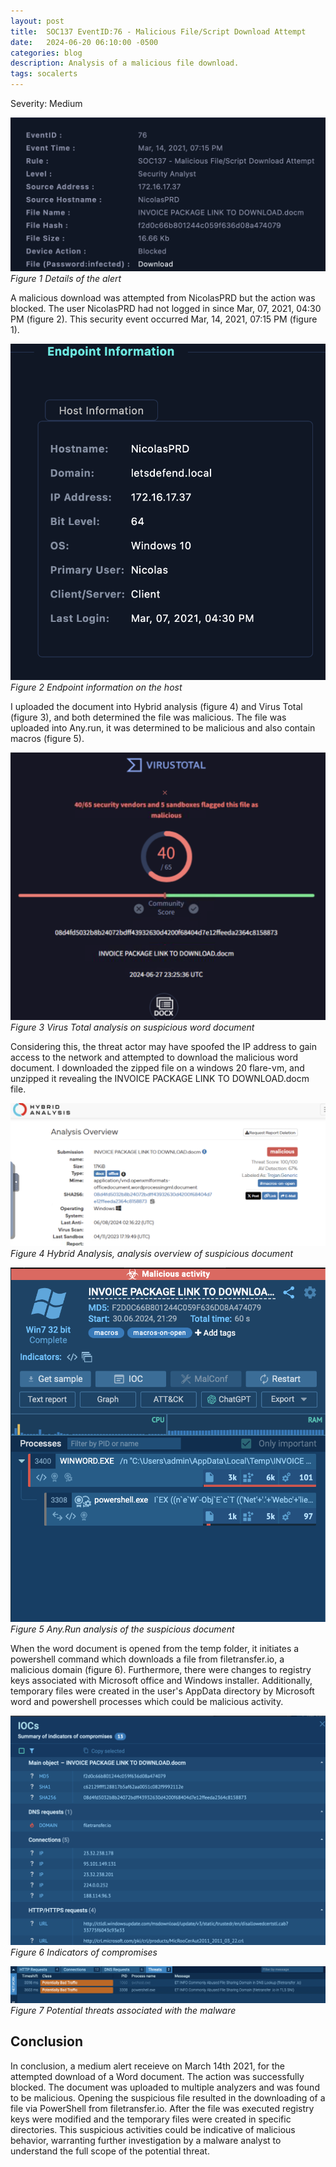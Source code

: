 ```yaml
---
layout: post
title:  SOC137 EventID:76 - Malicious File/Script Download Attempt 
date:   2024-06-20 06:10:00 -0500
categories: blog 
description: Analysis of a malicious file download.
tags: socalerts 
---
```


Severity: Medium     


![Alert](/assets/img/soc137/1.png)
_Figure 1 Details of the alert_  


A malicious download was attempted from NicolasPRD but the action was blocked. The user NicolasPRD had not logged in since Mar, 07, 2021, 04:30 PM (figure 2). This security event occurred Mar, 14, 2021, 07:15 PM (figure 1). 

![Alert](/assets/img/soc137/19.png)
_Figure 2 Endpoint information on the host_  


I uploaded the document into Hybrid analysis (figure 4) and Virus Total (figure 3), and both determined the file was malicious. The file was uploaded into Any.run, it was determined to be malicious and also contain macros (figure 5).

![Alert](/assets/img/soc137/2.png)
_Figure 3  Virus Total analysis on suspicious word document_  

Considering this, the threat actor may have spoofed the IP address to gain access to the network and attempted to download the malicious word document. I downloaded the zipped file on a windows 20 flare-vm, and unzipped it revealing the INVOICE PACKAGE LINK TO DOWNLOAD.docm file. 


![Alert](/assets/img/soc137/4.png)
_Figure 4 Hybrid Analysis, analysis overview of suspicious document_  


![Alert](/assets/img/soc137/11.png)
_Figure 5 Any.Run analysis of the suspicious document_  

 When the word document is opened from the temp folder, it initiates a powershell command which downloads a file from filetransfer.io, a malicious domain (figure 6). Furthermore, there were changes to registry keys associated with Microsoft office and Windows installer. Additionally, temporary files were created in the user's AppData directory by Microsoft word and powershell processes which could be malicious activity.

![Alert](/assets/img/soc137/6.png)
_Figure 6 Indicators of compromises_  


![Alert](/assets/img/soc137/15.png)
_Figure 7 Potential threats associated with the malware_  


## Conclusion


In conclusion,  a medium alert receieve on March 14th 2021, for the attempted download of a Word document. The action was successfully blocked. The document was uploaded to multiple analyzers and was found to be malicious. Opening the suspicious file resulted in the downloading of a file via PowerShell from filetransfer.io. After the file was executed registry keys were modified and the temporary files were created in specific directories. This suspicious activities could be indicative of malicious behavior, warranting further investigation by a malware analyst to understand the full scope of the potential threat.          